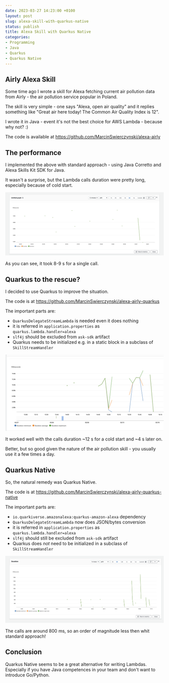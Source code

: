 ```yaml
---
date: 2023-03-27 14:23:00 +0100
layout: post
slug: alexa-skill-with-quarkus-native
status: publish
title: Alexa Skill with Quarkus Native
categories:
- Programming
- Java
- Quarkus
- Quarkus Native
---
```


## Airly Alexa Skill

Some time ago I wrote a skill for Alexa fetching current air pollution data from Airly - the air pollution service popular in Poland.

The skill is very simple - one says "Alexa, open air quality" and it replies something like "Great air here today! The Common Air Quality Index is 12".

I wrote it in Java - event it's not the best choice for AWS Lambda - because why not? :)

The code is available at https://github.com/MarcinSwierczynski/alexa-airly 

## The performance

I implemented the above with standard approach - using Java Corretto and Alexa Skills Kit SDK for Java.

It wasn't a surprise, but the Lambda calls duration were pretty long, especially because of cold start.

![Alexa Skills Kit SDK for Java](/img/posts/alexa/aws-sdk.png)

As you can see, it took 8-9 s for a single call.

## Quarkus to the rescue?

I decided to use Quarkus to improve the situation.

The code is at https://github.com/MarcinSwierczynski/alexa-airly-quarkus

The important parts are:
- `QuarkusDelegateStreamLambda` is needed even it does nothing
- it is referred in `application.properties` as `quarkus.lambda.handler=alexa`
- `slf4j` should be excluded from `ask-sdk` artifact
- Quarkus needs to be initialized e.g. in a static block in a subclass of `SkillStreamHandler`

![Quarkus](/img/posts/alexa/quarkus.png)

It worked well with the calls duration ~12 s for a cold start and ~4 s later on.

Better, but so good given the nature of the air pollution skill - you usually use it a few times a day.

## Quarkus Native

So, the natural remedy was Quarkus Native.

The code is at https://github.com/MarcinSwierczynski/alexa-airly-quarkus-native

The important parts are:
- `io.quarkiverse.amazonalexa:quarkus-amazon-alexa` dependency
- `QuarkusDelegateStreamLambda` now does JSON/bytes conversion
- it is referred in `application.properties` as `quarkus.lambda.handler=alexa`
- `slf4j` should still be excluded from `ask-sdk` artifact
- Quarkus does _not_ need to be initialized in a subclass of `SkillStreamHandler`

![Quarkus Native](/img/posts/alexa/quarkus-native.png)

The calls are around 800 ms, so an order of magnitude less then whit standard approach!

## Conclusion
Quarkus Native seems to be a great alternative for writing Lambdas. Especially if you have Java competences in your team and don't want to introduce Go/Python.

